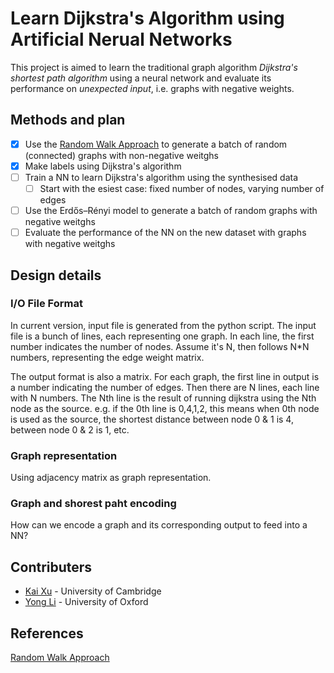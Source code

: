 # Learn Dijkstra's Algorithm using Artificial Nerual Networks

This project is aimed to learn the traditional graph algorithm *Dijkstra's shortest path algorithm* using a neural network and evaluate its performance on *unexpected input*, i.e. graphs with negative weights.

## Methods and plan

- [x] Use the [Random Walk Approach](http://stackoverflow.com/questions/2041517/random-simple-connected-graph-generation-with-given-sparseness) to generate a batch of random (connected) graphs with non-negative weitghs
- [x] Make labels using Dijkstra's algorithm
- [ ] Train a NN to learn Dijkstra's algorithm using the synthesised data
  - [ ] Start with the esiest case: fixed number of nodes, varying number of edges
- [ ] Use the Erdős–Rényi model to generate a batch of random graphs with negative weitghs
- [ ] Evaluate the performance of the NN on the new dataset with graphs with negative weitghs

## Design details

### I/O File Format
In current version, input file is generated from the python script.
The input file is a bunch of lines, each representing one graph.
In each line, the first number indicates the number of nodes. Assume it's N, then follows N*N numbers, representing the edge weight matrix.

The output format is also a matrix. For each graph, the first line in output is a number indicating the number of edges.
Then there are N lines, each line with N numbers. The Nth line is the result of running dijkstra using the Nth node as the source.
e.g. if the 0th line is 0,4,1,2, this means when 0th node is used as the source, the shortest distance between node 0 & 1 is 4, between node 0 & 2 is 1, etc.

### Graph representation

Using adjacency matrix as graph representation.

### Graph and shorest paht encoding

How can we encode a graph and its corresponding output to feed into a NN?

## Contributers

- [Kai Xu](xukai92.github.io) - University of Cambridge
- [Yong Li](neilli1992.github.io) - University of Oxford

## References

[Random Walk Approach](http://stackoverflow.com/questions/2041517/random-simple-connected-graph-generation-with-given-sparseness)
